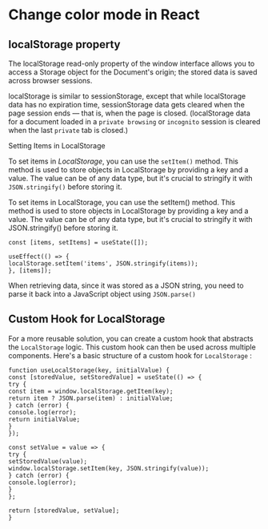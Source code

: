 # Change color mode in React

## localStorage property
The localStorage read-only property of the window interface allows you to access a Storage object for the Document's origin; the stored data is saved across browser sessions.

localStorage is similar to sessionStorage, except that while localStorage data has no expiration time, sessionStorage data gets cleared when the page session ends — that is, when the page is closed. (localStorage data for a document loaded in a `private browsing` or `incognito` session is cleared when the last `private` tab is closed.)

Setting Items in LocalStorage

To set items in _LocalStorage_, you can use the `setItem()` method. This method is used to store objects in LocalStorage by providing a key and a value. The value can be of any data type, but it's crucial to stringify it with `JSON.stringify()` before storing it.

To set items in LocalStorage, you can use the setItem() method. This method is used to store objects in LocalStorage by providing a key and a value. The value can be of any data type, but it's crucial to stringify it with JSON.stringify() before storing it.
```
const [items, setItems] = useState([]);

useEffect(() => {
localStorage.setItem('items', JSON.stringify(items));
}, [items]);
```
When retrieving data, since it was stored as a JSON string, you need to parse it back into a JavaScript object using `JSON.parse()`


## Custom Hook for LocalStorage

For a more reusable solution, you can create a custom hook that abstracts the `LocalStorage` logic. This custom hook can then be used across multiple components. Here's a basic structure of a custom hook for `LocalStorage` :

```
function useLocalStorage(key, initialValue) {
const [storedValue, setStoredValue] = useState(() => {
try {
const item = window.localStorage.getItem(key);
return item ? JSON.parse(item) : initialValue;
} catch (error) {
console.log(error);
return initialValue;
}
});

const setValue = value => {
try {
setStoredValue(value);
window.localStorage.setItem(key, JSON.stringify(value));
} catch (error) {
console.log(error);
}
};

return [storedValue, setValue];
}
```
